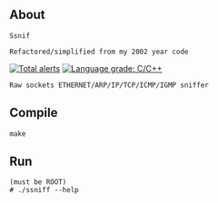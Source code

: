 ## About

    Ssnif

    Refactored/simplified from my 2002 year code

[![Total alerts](https://img.shields.io/lgtm/alerts/g/carloslack/ssnif.svg?logo=lgtm&logoWidth=18)](https://lgtm.com/projects/g/carloslack/ssnif/alerts/)
[![Language grade: C/C++](https://img.shields.io/lgtm/grade/cpp/g/carloslack/ssnif.svg?logo=lgtm&logoWidth=18)](https://lgtm.com/projects/g/carloslack/ssnif/context:cpp)

    Raw sockets ETHERNET/ARP/IP/TCP/ICMP/IGMP sniffer

## Compile
    make

## Run
    (must be ROOT)
    # ./ssniff --help



